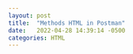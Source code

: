 ```yaml
---
layout: post
title:  "Methods HTML in Postman"
date:   2022-04-28 14:39:14 -0500
categories: HTML
---
```


